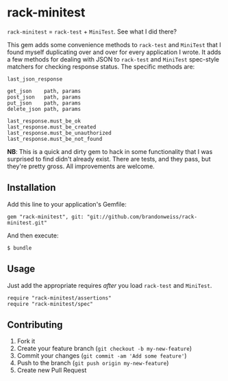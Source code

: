 # rack-minitest

`rack-minitest` = `rack-test` + `MiniTest`. See what I did there?

This gem adds some convenience methods to `rack-test` and `MiniTest` that I found myself duplicating over and over for every application I wrote. It adds a few methods for dealing with JSON to `rack-test` and `MiniTest` spec-style matchers for checking response status. The specific methods are:

```
last_json_response

get_json    path, params
post_json   path, params
put_json    path, params
delete_json path, params

last_response.must_be_ok
last_response.must_be_created
last_response.must_be_unauthorized
last_response.must_be_not_found
```

**NB**: This is a quick and dirty gem to hack in some functionality that I was surprised to find didn't already exist. There are tests, and they pass, but they're pretty gross. All improvements are welcome.

## Installation

Add this line to your application's Gemfile:

    gem "rack-minitest", git: "git://github.com/brandonweiss/rack-minitest.git"

And then execute:

    $ bundle

## Usage

Just add the appropriate requires _after_ you load `rack-test` and `MiniTest`.

```
require "rack-minitest/assertions"
require "rack-minitest/spec"
```

## Contributing

1. Fork it
2. Create your feature branch (`git checkout -b my-new-feature`)
3. Commit your changes (`git commit -am 'Add some feature'`)
4. Push to the branch (`git push origin my-new-feature`)
5. Create new Pull Request
